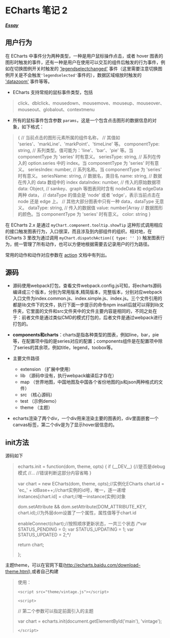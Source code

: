 # ECharts 笔记 2

##### [Essay](https://dixinl.github.io/Essay/)

## 用户行为

在 ECharts 中事件分为两种类型，一种是用户鼠标操作点击，或者 hover 图表的图形时触发的事件，还有一种是用户在使用可以交互的组件后触发的行为事件，例如在切换图例开关时触发的 ['legendselectchanged'](https://echarts.baidu.com/api.html#events.legendselectchanged) 事件（这里需要注意切换图例开关是不会触发`'legendselected'`事件的），数据区域缩放时触发的 ['datazoom'](https://echarts.baidu.com/api.html#events.legendselectchanged) 事件等等。

- ECharts 支持常规的鼠标事件类型，包括

> click、dblclick、mousedown、mousemove、mouseup、mouseover、mouseout、globalout、contextmenu

- 所有的鼠标事件包含参数 `params`，这是一个包含点击图形的数据信息的对象，如下格式：

> {
>     // 当前点击的图形元素所属的组件名称，
>     // 其值如 'series'、'markLine'、'markPoint'、'timeLine' 等。
>     componentType: string,
>     // 系列类型。值可能为：'line'、'bar'、'pie' 等。当 componentType 为 'series' 时有意义。
>     seriesType: string,
>     // 系列在传入的 option.series 中的 index。当 componentType 为 'series' 时有意义。
>     seriesIndex: number,
>     // 系列名称。当 componentType 为 'series' 时有意义。
>     seriesName: string,
>     // 数据名，类目名
>     name: string,
>     // 数据在传入的 data 数组中的 index
>     dataIndex: number,
>     // 传入的原始数据项
>     data: Object,
>     // sankey、graph 等图表同时含有 nodeData 和 edgeData 两种 data，
>     // dataType 的值会是 'node' 或者 'edge'，表示当前点击在 node 还是 edge 上。
>     // 其他大部分图表中只有一种 data，dataType 无意义。
>     dataType: string,
>     // 传入的数据值
>     value: number|Array
>     // 数据图形的颜色。当 componentType 为 'series' 时有意义。
>     color: string
> }

在 ECharts 2.x 是通过 `myChart.component.tooltip.showTip` 这种形式调用相应的接口触发图表行为，入口很深，而且涉及到内部组件的组织。相对地，在 ECharts 3 里改为通过调用 `myChart.dispatchAction({ type: '' })` 触发图表行为，统一管理了所有动作，也可以方便地根据需要去记录用户的行为路径。

常用的动作和动作对应参数在 [action](https://echarts.baidu.com/api.html#action) 文档中有列出。

## 源码

- 源码使用webpack打包，查看文件webpack.config.js可知，将echarts源码编译成三个版本，分别为常用版本,精简版本，完整版本，分别对应webpack入口文件为index.common.js、index.simple.js、index.js。三个文件引用的都是lib文件下的文件，执行下面一步提示的命令npm insall后就可以得到lib文件夹，它里面的文件和src文件夹中的文件主要内容是相同的，不同之处在于：前者文件是通过类似CMD的模式打包的，后者文件是通过webpack进行打包的。

- **components和charts**：charts是指各种类型的图表，例如line，bar，pie等，在配置项中指的是series对应的配置；components组件是在配置项中除了series的其余项，例如title，legend，toobox等。

- 主要文件路径
  - extension （扩展中使用）
  - lib （源码中没有，执行webpack编译后才存在）
  - map （世界地图，中国地图及中国各个省份地图的js和json两种格式的文件）
  - src （核心源码）
  - test （示例demo）
  - theme （主题）

- echarts渲染了两个div，一个div用来渲染主要的图表的，div里面嵌套一个canvas标签，第二个div是为了显示hover层信息的。

## init方法

源码如下

> echarts.init = function(dom, theme, opts) {
>     if (\_\_DEV\_\_) {//是否是debug模式
>         //...     //错误判断这部分内容省略
>     }
>
> var chart = new ECharts(dom, theme, opts);//实例化ECharts
> chart.id = 'ec_' + idBase++;//chart实例的id号，唯一，逐一递增
> instances[chart.id] = chart;//唯一instance(实例)对象
>
> dom.setAttribute &&
>     dom.setAttribute(DOM_ATTRIBUTE_KEY, chart.id);//为外层dom设置了一个属性，属性值等于chart.id
>
> enableConnect(chart);//按照顺序更新状态，一共三个状态
>     /\*var STATUS_PENDING = 0;
>     var STATUS_UPDATING = 1;
>     var STATUS_UPDATED = 2;\*/
>
> return chart;
>
> };

主题theme，可以在官网下载(http://echarts.baidu.com/download-theme.html),或者自己构建
> 使用：
>
> `<script src="theme/vintage.js"></script>`
>
> `<script>`
>
> // 第二个参数可以指定前面引入的主题
>
> var chart = echarts.init(document.getElementById('main'), 'vintage');
>
> `</script>`








